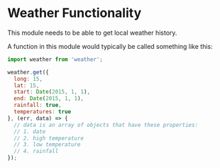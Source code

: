 # Weather Functionality

This module needs to be able to get local weather history.

A function in this module would typically be called something like this:

```javascript
import weather from 'weather';

weather.get({
  long: 15,
  lat: 15,
  start: Date(2015, 1, 1),
  end: Date(2015, 1, 1),
  rainfall: true,
  temperatures: true
}, (err, data) => {
  // data is an array of objects that have these properties:
  // 1. date
  // 2. high temperature
  // 3. low temperature
  // 4. rainfall
});
```
